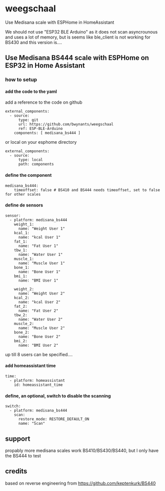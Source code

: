 # weegschaal

Use Medisana scale with ESPHome in HomeAssistant

We should not use "ESP32 BLE Arduino" as it does not scan asyncrounous and uses a lot of memory, but is seems like ble_client is not working for BS430 and this version is....

## Use Medisana BS444 scale with ESPHome on ESP32 in Home Assistant

### how to setup

#### add the code to the yaml

add a reference to the code on github

    external_components:
      - source:
          type: git
          url: https://github.com/bwynants/weegschaal
          ref: ESP-BLE-Arduino
        components: [ medisana_bs444 ]

or local on your esphome directory

    external_components:
      - source: 
          type: local
          path: components

#### define the component

	medisana_bs444:
	    timeoffset: false # BS410 and BS444 needs timeoffset, set to false for other scales

#### define de sensors

    sensor:
      - platform: medisana_bs444
        weight_1:
          name: "Weight User 1"
        kcal_1:
          name: "kcal User 1"
        fat_1:
          name: "Fat User 1"
        tbw_1:
          name: "Water User 1"
        muscle_1:
          name: "Muscle User 1"
        bone_1:
          name: "Bone User 1"
        bmi_1:
          name: "BMI User 1"

        weight_2:
          name: "Weight User 2"
        kcal_2:
          name: "kcal User 2"
        fat_2:
          name: "Fat User 2"
        tbw_2:
          name: "Water User 2"
        muscle_2:
          name: "Muscle User 2"
        bone_2:
          name: "Bone User 2"
        bmi_2:
          name: "BMI User 2"

up till 8 users can be specified....

#### add homeassistant time

    time:
      - platform: homeassistant
        id: homeassistant_time

#### define, an optional, switch to disable the scanning

    switch:
      - platform: medisana_bs444
        scan: 
          restore_mode: RESTORE_DEFAULT_ON
          name: "Scan"

## support

propably more medisana scales work BS410/BS430/BS440, but I only have the BS444 to test

## credits
   
based on reverse engineering from https://github.com/keptenkurk/BS440
